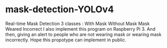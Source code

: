 # mask-detection-YOLOv4
Real-time Mask Detection  3 classes : With Mask Without Mask Mask Weared Incorrect  I also implement this program on Raspberry Pi 3. And then, giving an alert to people who are not wearing mask or wearing mask incorrectly. Hope this propotype can implement in public.
